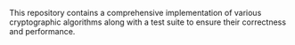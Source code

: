 This repository contains a comprehensive implementation of various cryptographic algorithms along with a test suite to ensure their correctness and performance.
